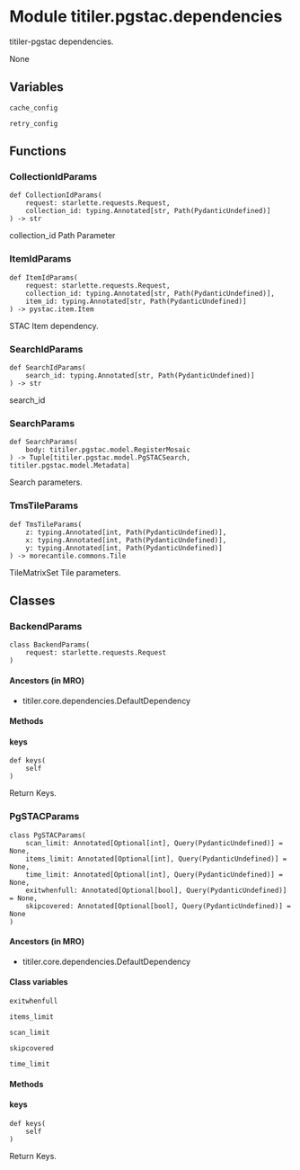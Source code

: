 # Module titiler.pgstac.dependencies

titiler-pgstac dependencies.

None

## Variables

```python3
cache_config
```

```python3
retry_config
```

## Functions

    
### CollectionIdParams

```python3
def CollectionIdParams(
    request: starlette.requests.Request,
    collection_id: typing.Annotated[str, Path(PydanticUndefined)]
) -> str
```

    
collection_id Path Parameter

    
### ItemIdParams

```python3
def ItemIdParams(
    request: starlette.requests.Request,
    collection_id: typing.Annotated[str, Path(PydanticUndefined)],
    item_id: typing.Annotated[str, Path(PydanticUndefined)]
) -> pystac.item.Item
```

    
STAC Item dependency.

    
### SearchIdParams

```python3
def SearchIdParams(
    search_id: typing.Annotated[str, Path(PydanticUndefined)]
) -> str
```

    
search_id

    
### SearchParams

```python3
def SearchParams(
    body: titiler.pgstac.model.RegisterMosaic
) -> Tuple[titiler.pgstac.model.PgSTACSearch, titiler.pgstac.model.Metadata]
```

    
Search parameters.

    
### TmsTileParams

```python3
def TmsTileParams(
    z: typing.Annotated[int, Path(PydanticUndefined)],
    x: typing.Annotated[int, Path(PydanticUndefined)],
    y: typing.Annotated[int, Path(PydanticUndefined)]
) -> morecantile.commons.Tile
```

    
TileMatrixSet Tile parameters.

## Classes

### BackendParams

```python3
class BackendParams(
    request: starlette.requests.Request
)
```

#### Ancestors (in MRO)

* titiler.core.dependencies.DefaultDependency

#### Methods

    
#### keys

```python3
def keys(
    self
)
```

    
Return Keys.

### PgSTACParams

```python3
class PgSTACParams(
    scan_limit: Annotated[Optional[int], Query(PydanticUndefined)] = None,
    items_limit: Annotated[Optional[int], Query(PydanticUndefined)] = None,
    time_limit: Annotated[Optional[int], Query(PydanticUndefined)] = None,
    exitwhenfull: Annotated[Optional[bool], Query(PydanticUndefined)] = None,
    skipcovered: Annotated[Optional[bool], Query(PydanticUndefined)] = None
)
```

#### Ancestors (in MRO)

* titiler.core.dependencies.DefaultDependency

#### Class variables

```python3
exitwhenfull
```

```python3
items_limit
```

```python3
scan_limit
```

```python3
skipcovered
```

```python3
time_limit
```

#### Methods

    
#### keys

```python3
def keys(
    self
)
```

    
Return Keys.